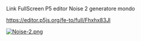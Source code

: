 Link FullScreen P5 editor Noise 2 generatore mondo

https://editor.p5js.org/fe-to/full/Fhxhx83Jl

[![Noise-2.png](https://i.postimg.cc/28dbJGyj/Noise-2.png)](https://postimg.cc/HVxk8QbF)
